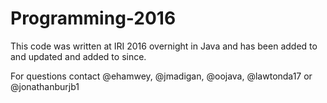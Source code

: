 # Programming-2016

This code was written at IRI 2016 overnight in Java and has been added to and updated and added to since.

For questions contact @ehamwey, @jmadigan, @oojava, @lawtonda17 or @jonathanburjb1
